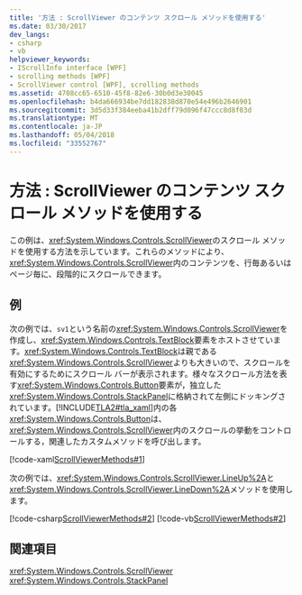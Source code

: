 ```yaml
---
title: '方法 : ScrollViewer のコンテンツ スクロール メソッドを使用する'
ms.date: 03/30/2017
dev_langs:
- csharp
- vb
helpviewer_keywords:
- IScrollInfo interface [WPF]
- scrolling methods [WPF]
- ScrollViewer control [WPF], scrolling methods
ms.assetid: 4708cc65-6510-45f8-82e6-30b0d3e30045
ms.openlocfilehash: b4da666934be7dd182838d870e54e496b2646901
ms.sourcegitcommit: 3d5d33f384eeba41b2dff79d096f47ccc8d8f03d
ms.translationtype: MT
ms.contentlocale: ja-JP
ms.lasthandoff: 05/04/2018
ms.locfileid: "33552767"
---
```

# <a name="how-to-use-the-content-scrolling-methods-of-scrollviewer"></a>方法 : ScrollViewer のコンテンツ スクロール メソッドを使用する
この例は、<xref:System.Windows.Controls.ScrollViewer>のスクロール メソッドを使用する方法を示しています。これらのメソッドにより、<xref:System.Windows.Controls.ScrollViewer>内のコンテンツを、行毎あるいはページ毎に、段階的にスクロールできます。  
  
## <a name="example"></a>例  
 次の例では、`sv1`という名前の<xref:System.Windows.Controls.ScrollViewer>を作成し、<xref:System.Windows.Controls.TextBlock>要素をホストさせています。<xref:System.Windows.Controls.TextBlock>は親である<xref:System.Windows.Controls.ScrollViewer>よりも大きいので、スクロールを有効にするためにスクロール バーが表示されます。様々なスクロール方法を表す<xref:System.Windows.Controls.Button>要素が，独立した<xref:System.Windows.Controls.StackPanel>に格納されて左側にドッキングされています。[!INCLUDE[TLA2#tla_xaml](../../../../includes/tla2sharptla-xaml-md.md)]内の各<xref:System.Windows.Controls.Button>は、<xref:System.Windows.Controls.ScrollViewer>内のスクロールの挙動をコントロールする，関連したカスタムメソッドを呼び出します。
  
 [!code-xaml[ScrollViewerMethods#1](../../../../samples/snippets/csharp/VS_Snippets_Wpf/ScrollViewerMethods/CSharp/Window1.xaml#1)]  
  
 次の例では、<xref:System.Windows.Controls.ScrollViewer.LineUp%2A>と<xref:System.Windows.Controls.ScrollViewer.LineDown%2A>メソッドを使用します。
 
 [!code-csharp[ScrollViewerMethods#2](../../../../samples/snippets/csharp/VS_Snippets_Wpf/ScrollViewerMethods/CSharp/Window1.xaml.cs#2)]
 [!code-vb[ScrollViewerMethods#2](../../../../samples/snippets/visualbasic/VS_Snippets_Wpf/ScrollViewerMethods/VisualBasic/Window1.xaml.vb#2)]  
  
## <a name="see-also"></a>関連項目  
 <xref:System.Windows.Controls.ScrollViewer>  
 <xref:System.Windows.Controls.StackPanel>
